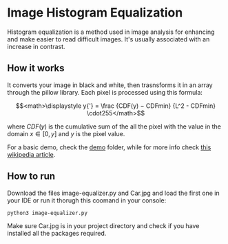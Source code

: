 # Image Histogram Equalization
Histogram equalization is a method used in image analysis for enhancing and make easier to read difficult images. 
It's usually associated with an increase in contrast.

## How it works
It converts your image in black and white, then trasnsforms it in an array through the pillow library. Each pixel is processed using this formula:

$$<math>\displaystyle y{'} = \frac {CDF(y) − CDFmin} {L^2 - CDFmin} \cdot255</math>$$

where $CDF(y)$ is the cumulative sum of the all the pixel with the value in the domain $x \in [0, y]$ and $y$ is the pixel value.

For a basic demo, check the [demo](/Demo) folder, while for more info check [this wikipedia article](https://en.wikipedia.org/wiki/Histogram_equalization).

## How to run
Download the files image-equalizer.py and Car.jpg and load the first one in your IDE or run it thorugh this coomand in your console:

``python3 image-equalizer.py``

Make sure Car.jpg is in your project directory and check if you have installed all the packages required.

